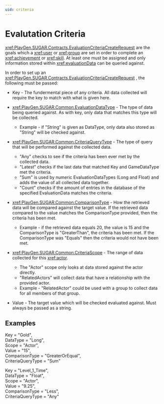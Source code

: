 ```yaml
---
uid: criteria
---
```


# Evalutation Criteria

<xref:PlayGen.SUGAR.Contracts.EvaluationCriteriaCreateRequest> are the goals which a <xref:user> or <xref:group> are set in order to complete an <xref:achievement> or <xref:skill>. At least one must be assigned and only information stored within <xref:evaluationData> can be queried against.

In order to set up an <xref:PlayGen.SUGAR.Contracts.EvaluationCriteriaCreateRequest> , the following must be passed:

- Key - The fundermental piece of any criteria. All data collected will require the key to match with what is given here.

- <xref:PlayGen.SUGAR.Common.EvaluationDataType> - The type of data being queried against. As with key, only data that matches this type will be collected.
    - Example - if "String" is given as DataType, only data also stored as "String" will be checked against.

- <xref:PlayGen.SUGAR.Common.CriteriaQueryType> - The type of query that will be performed against the collected data.
    - "Any" checks to see if the criteria has been ever met by the collected data.
    - "Latest" checks if the last data that matched Key and GameDataType met the criteria.
    - "Sum" is used by numeric EvaluationDataTypes (Long and Float) and adds the value of all collected data together.
    - "Count" checks if the amount of entries in the database of the specified EvaluationData matches the criteria.

- <xref:PlayGen.SUGAR.Common.ComparisonType> - How the retrieved data will be compared against the target value. If the retrieved data compared to the value matches the ComparisonType provided, then the criteria has been met.
    - Example -  if the retrieved data equals 20, the value is 15 and the ComparisonType is "GreaterThan", the criteria has been met. If the ComparisonType was "Equals" then the criteria would not have been met.

- <xref:PlayGen.SUGAR.Common.CriteriaScope> - The range of data collected for this <xref:actor>. 
    - The "Actor" scope only looks at data stored against the actor directly.
    - "RelatedActors" will collect data that have a relationship with the provided actor.
    - Example - "RelatedActor" could be used with a group to collect data for all members of that group.

- Value - The target value which will be checked evaluated against. Must always be passed as a string.



## Examples

   Key = "Gold",  
   DataType = "Long",  
   Scope = "Actor",  
   Value = "15",  
   ComparisonType = "GreaterOrEqual",  
   CriteriaQueryType = "Sum"  

   Key = "Level_1_Time",  
   DataType = "Float",  
   Scope = "Actor",  
   Value = "9.25",  
   ComparisonType = "Less",  
   CriteriaQueryType = "Any"  



